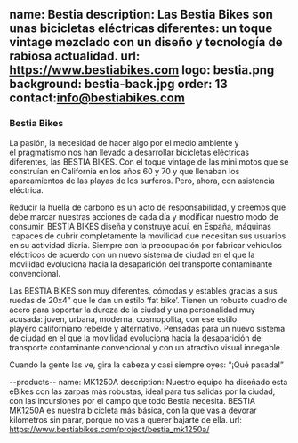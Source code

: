 name: Bestia
description: Las Bestia Bikes son unas bicicletas eléctricas diferentes: un toque vintage mezclado con un diseño y tecnología de rabiosa actualidad. 
url: https://www.bestiabikes.com
logo: bestia.png
background: bestia-back.jpg
order: 13
contact:info@bestiabikes.com
----
### Bestia Bikes

La pasión, la necesidad de hacer algo por el medio ambiente y el pragmatismo nos han llevado a desarrollar bicicletas eléctricas diferentes, las BESTIA BIKES. Con el toque vintage de las mini motos que se construían en California en los años 60 y 70 y que llenaban los aparcamientos de las playas de los surferos. Pero, ahora, con asistencia eléctrica.

Reducir la huella de carbono es un acto de responsabilidad, y creemos que debe marcar nuestras acciones de cada día y modificar nuestro modo de consumir. BESTIA BIKES diseña y construye aquí, en España, máquinas  capaces de cubrir completamente la movilidad que necesitan sus usuarios en su actividad diaria. Siempre con la preocupación por fabricar vehículos eléctricos de acuerdo con un nuevo sistema de ciudad en el que la movilidad evoluciona hacia la desaparición del transporte contaminante convencional. 

Las BESTIA BIKES son muy diferentes, cómodas y estables gracias a sus ruedas de 20x4” que le dan un estilo ‘fat bike’. Tienen un robusto cuadro de acero para soportar la dureza de la ciudad y una personalidad muy acusada: joven, urbana, moderna, cosmopolita, con ese estilo playero californiano rebelde y alternativo. Pensadas para un nuevo sistema de ciudad en el que la movilidad evoluciona hacia la desaparición del transporte contaminante convencional y con un atractivo visual innegable.

Cuando la gente las ve, gira la cabeza y casi siempre oyes: “¡Qué pasada!”

--products--
name: MK1250A
description: Nuestro equipo ha diseñado esta eBikes con las zarpas más robustas, ideal para tus salidas por la ciudad, con las incursiones por el campo que todo Bestia necesita. BESTIA MK1250A es nuestra bicicleta más básica, con la que vas a devorar kilómetros sin parar, porque no vas a querer bajarte de ella.
url: https://www.bestiabikes.com/project/bestia_mk1250a/

